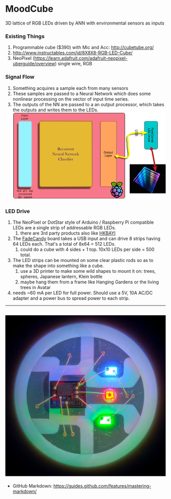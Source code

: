 # MoodCube
3D lattice of RGB LEDs driven by ANN with environmental sensors as inputs


### Existing Things
1. Programmable cube ($390) with Mic and Acc:  http://cubetube.org/
1. http://www.instructables.com/id/8X8X8-RGB-LED-Cube/
1. NeoPixel (https://learn.adafruit.com/adafruit-neopixel-uberguide/overview) single wire, RGB


### Signal Flow
1. Something acquires a sample each from many sensors
1. These samples are passed to a Neural Network which does some nonlinear processing on the vector of input time series.
1. The outputs of the NN are passed to a an output processor, which takes the outputs and writes them to the LEDs.
![Block diagram](images/MoodCubeFlow.png)

### LED Drive
1. The NeoPixel or DotStar style of Arduino / Raspberry Pi compatible LEDs are a single strip of addressable RGB LEDs.
    1. there are 3rd party products also like [HKBAYI](https://www.amazon.com/240pixels-programmable-Individually-addressable-Waterproof/dp/B00K7UHPEC/ref=sr_1_2?s=musical-instruments&ie=UTF8&qid=1492325071&sr=1-2&keywords=neopixel)
1. The [FadeCandy](http://www.misc.name/fadecandy) board takes a USB input and can drive 8 strips having 64 LEDs each. That's a total of 8x64 = 512 LEDs.
    1. could do a cube with 4 sides + 1 top. 10x10 LEDs per side = 500 total.
1. The LED strips can be mounted on some clear plastic rods so as to make the shape into something like a cube.
    1. use a 3D printer to make some wild shapes to mount it on: trees, spheres, Japanese lantern, Klein bottle
    1. maybe hang them from a frame like Hanging Gardens or the living trees in Avatar
1. needs ~60 mA per LED for full power. Should use a 5V, 10A AC/DC adapter and a power bus to spread power to each strip.
------
![zoom in on a NeoPixel](images/led_strips_single-neopixel.jpg)
------
* GitHub Markdown: https://guides.github.com/features/mastering-markdown/
